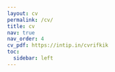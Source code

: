```yaml
---
layout: cv
permalink: /cv/
title: cv
nav: true
nav_order: 4
cv_pdf: https://intip.in/cvrifkik
toc:
  sidebar: left
---
```

